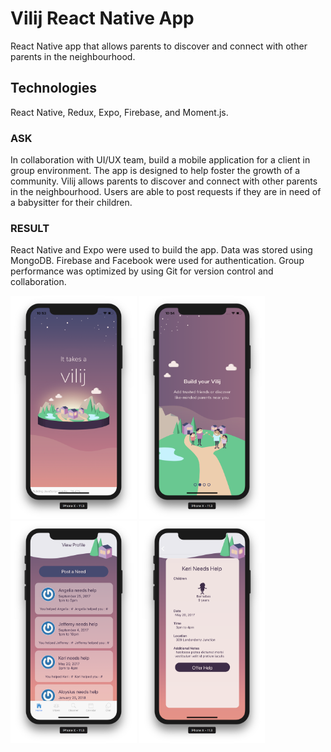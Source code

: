 # Vilij React Native App 

React Native app that allows parents to discover and connect with other parents in the neighbourhood.

## Technologies

React Native, Redux, Expo, Firebase, and Moment.js.


<h3>ASK</h3>
<p> In collaboration with UI/UX team, build a mobile application for a client in group environment.  The app is designed to help foster the growth of a community.  Vilij allows parents to discover and connect with other parents in the neighbourhood.  Users are able to post requests if they are in need of a babysitter for their children.  </p>

<h3>RESULT</h3> 
<p>React Native and Expo were used to build the app.  Data was stored using MongoDB. Firebase and Facebook were used for authentication. Group performance was optimized by using Git for version control and collaboration.</p>

<img src="./screenshots/splash-01.png" width="40%">
<img src="./screenshots/splash-02.png" width="40%">
<img src="./screenshots/home.png" width="40%">
<img src="./screenshots/need-details.png" width="40%">
